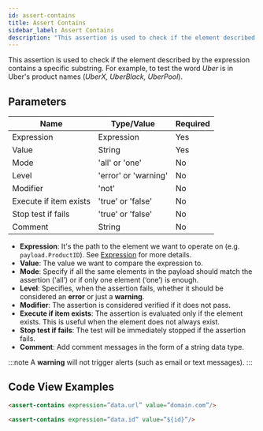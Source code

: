 ```yaml
---
id: assert-contains
title: Assert Contains
sidebar_label: Assert Contains 
description: "This assertion is used to check if the element described by the expression contains a specific substring."
---
```


This assertion is used to check if the element described by the expression contains a specific substring. For example, to test the word _Uber_ is in Uber's product names (_UberX, UberBlack, UberPool_).

## Parameters

| **Name** | **Type/Value** | **Required** |
| --- | --- | --- |
| Expression | Expression | Yes |
| Value | String | Yes |
| Mode | 'all' or 'one' | No |
| Level | 'error' or 'warning' | No |
| Modifier | 'not' | No |
| Execute if item exists | 'true' or 'false' | No |
| Stop test if fails | 'true' or 'false' | No |
| Comment | String | No |


* __Expression__: It's the path to the element we want to operate on (e.g. `payload.ProductID`). See [Expression](https://apifortress.com/doc/expression/) for more details.
* __Value__: The value we want to compare the expression to.
* __Mode__: Specify if all the same elements in the payload should match the assertion (‘all’) or if only one element (‘one’) is enough.
* __Level__: Specifies, when the assertion fails, whether it should be considered an **error** or just a **warning**. 
* __Modifier__: The assertion is considered verified if it does not pass.
* __Execute if item exists__: The assertion is evaluated only if the element exists. This is useful when the element does not always exist.
* __Stop test if fails__: The test will be immediately stopped if the assertion fails.
* __Comment__: Add comment messages in the form of a string data type.

:::note
A **warning** will not trigger alerts (such as email or text messages). 
:::

## Code View Examples

```html
<assert-contains expression=”data.url” value=”domain.com”/>
```

```html
<assert-contains expression=”data.id” value=”${id}”/>
```
